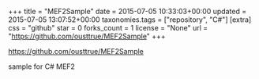 +++
title = "MEF2Sample"
date = 2015-07-05 10:33:03+00:00
updated = 2015-07-05 13:07:52+00:00
taxonomies.tags = ["repository", "C#"]
[extra]
css = "github"
star = 0
forks_count = 1
license = "None"
url = "https://github.com/ousttrue/MEF2Sample"
+++

<https://github.com/ousttrue/MEF2Sample>

sample for C# MEF2
